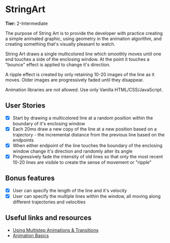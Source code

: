 # StringArt

**Tier:** 2-Intermediate

The purpose of String Art is to provide the developer with practice creating a
simple animated graphic, using geometry in the animation algorithm, and
creating something that's visually pleasant to watch.

String Art draws a single multicolored line which smoothly moves until one
end touches a side of the enclosing window. At the point it touches a "bounce"
effect is applied to change it's direction.

A ripple effect is created by only retaining 10-20 images of the line as it
moves. Older images are progressively faded until they disappear.

Animation libraries are not allowed. Use only Vanilla HTML/CSS/JavaScript.

## User Stories

-   [x] Start by drawing a multicolored line at a random position within the boundary of it's enclosing window
-   [x] Each 20ms draw a new copy of the line at a new position based on a trajectory - the incremental distance from the previous line based on the endpoints
-   [x] When either endpoint of the line touches the boundary of the enclosing window change it's direction and randomly alter its angle
-   [x] Progressively fade the intensity of old lines so that only the most recent 10-20 lines are visible to create the sense of movement or "ripple"

## Bonus features

-   [x] User can specify the length of the line and it's velocity
-   [x] User can specify the multiple lines within the window, all moving along different trajectories and velocities

## Useful links and resources

-   [Using Multistep Animations & Transitions](https://css-tricks.com/using-multi-step-animations-transitions/)
-   [Animation Basics](https://www.khanacademy.org/computing/computer-programming/programming/animation-basics/a/what-are-animations)